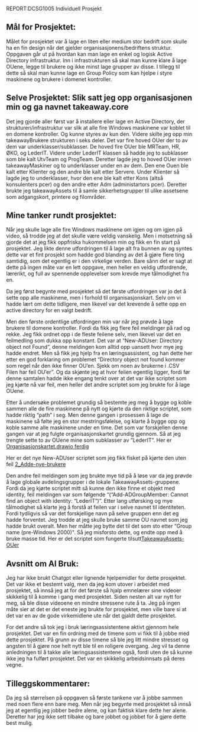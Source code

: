 REPORT:DCSG1005 Individuell Prosjekt 

## Mål for Prosjektet: 

Målet for prosjektet var å lage en liten eller medium stor bedrift som skulle ha en fin design når det gjelder organisasjonens/bedriftens struktur. Oppgaven går ut på hvordan kan man lage en enkel og logisk Active Directory infrastruktur. Inn i infrastrukturen så skal man kunne klare å lage OUene, legge til brukere og ikke minst lage grupper av disse. I tillegg til dette så skal man kunne lage en Group Policy som kan hjelpe i styre maskinene og brukere i domenet kontroller.    

## Selve Prosjektet: Slik satt jeg opp organisasjonen min og ga navnet takeaway.core 

Det jeg gjorde aller først var å installere eller lage en Active Directory, der strukturen/infrastruktur var slik at alle fire Windows maskinene var koblet til en domene kontroller. Og kunne styres av kun den. Videre skilte jeg opp min takeawayBrukere strukturen i seks deler. Det var fire hoved OUer der to av dem var underklasser/subklasser. De hoved fire OUer ble MRTeam, HR, ØKO, og LederIT. Videre under LederIT klassen så hadde jeg to subklasser som ble kalt UtvTeam og ProgTeam. Deretter lagde jeg to hoved OUer innen takeawayMaskiner og to underklasser under en av dem. Den ene Ouen ble kalt etter Klienter og den andre ble kalt etter Servere. Under Klienter så lagde jeg to underklasser, hvor den ene ble kalt etter Kons (altså konsulenters pcer) og den andre etter Adm (administartors pcer). Deretter brukte jeg takeawayAssets til å samle sikkerhetsgrupper til ulike assetsene som adgangskort, printere og filområder.  

## Mine tanker rundt prosjektet: 

Når jeg skulle lage alle fire Windows maskinene om igjen og om igjen på video, så trodde jeg at det skulle være veldig vanskelig. Men i motsetning så gjorde det at jeg fikk oppfriska hukommelsen min og fikk en fin start på prosjektet. Jeg likte denne utfordringen til å lage alt fra bunnen av og syntes dette var et fint prosjekt som hadde god blanding av det å gjøre flere ting samtidig, som det egentlig er i den virkelige verden. Bare sånn det er sagt at dette på ingen måte var en lett oppgave, men heller en veldig utfordrende, lærerikt, og full av spennende opplevelser som krevde mye tålmodighet fra en. 

Da jeg først begynte med prosjektet så det første utfordringen var jo det å sette opp alle maskinene, men i forhold til organisasjonskart. Selv om vi hadde lært om dette tidligere, men likevel var det krevende å sette opp en active directory for en valgt bedrift.  

Men den første ordentlige utfordringen min var når jeg prøvde å lage brukere til domene kontroller. Fordi da fikk jeg flere feil meldinger på rad og rekke. Jeg fikk ordnet opp i de fleste feilene selv, men likevel var det en feilmedling som dukka opp konstant. Det var at “New-ADUser: Directory object not Found”, denne meldingen kom alltid opp uansett hvor mye jeg hadde endret. Men så fikk jeg hjelp fra en læringsassistent, og han dette her etter en god forklaring om problemet “Directory object not found kommer som regel når den ikke finner OU’en. Sjekk om noen av brukerne i .CSV Filen har feil OU’er”. Og da skjønte jeg at hvor feilen egentlig ligger, fordi før denne samtalen hadde ikke engang tenkt over at det var ikke scriptet som jeg kjørte nå var feil, men heller det andre scriptet som jeg brukte for å lage OUene.  

Etter å undersøke problemet grundig så bestemte jeg meg å bygge og koble sammen alle de fire maskinene på nytt og kjørte da den riktige scriptet, som hadde riktig “path” i seg. Men denne gangen i prosessen å lage de maskinene så følte jeg en stor mestringsfølelse, og klarte å bygge opp og koble samme alle maskinene under en time. Det som var forskjellen denne gangen var at jeg fulgte organisasjonskartet grundig gjennom. Så at jeg trengte sette to av OUene mine som subklasser av “LederIT”. Her er [Organisasjonskartet.drawio ferdig](https://gitlab.stud.idi.ntnu.no/-/ide/project/tejbirs/dcsg1005-template-Project/edit/main/-/IMG-Bilde/Organisasjonskart.drawio__ferdig_.png ) 

Her er det nye New-ADUser scriptet som jeg fikk fisket på kjørte den uten feil [2_Adde-nye-brukere](https://gitlab.stud.idi.ntnu.no/tejbirs/dcsg1005-template-Project/-/raw/main/code/2_Adde-nye-brukere.ps1 ) 

Den andre feil meldingen som jeg brukte mye tid på å løse var da jeg prøvde å lage globale avdelingsgrupper i de lokale TakeawayAssets-gruppene. Fordi da jeg kjørte scriptet mitt så kunne den ikke finne et objekt med identity, feil meldingen var som følgende “(“Add-ADGroupMember: Cannot find an object with identity: “LederIT”)”. Etter lang utførsking og mye tålmodighet så klarte jeg å forstå at feilen var i selve navnet til identiteten. Fordi tydligvis så var det forskjellige navn på selve gruppen enn det eg hadde forventet. Jeg trodde at jeg skulle bruke samme OU navnet som jeg hadde brukt overalt. Men her måtte jeg bytte det til det som sto etter “Group name (pre-Windows 2000)". Så jeg misforsto dette, og endte opp med å bruke masse tid. Her er det scriptet som fungerte tilsutt[TakeawayAssets-OUer](https://gitlab.stud.idi.ntnu.no/tejbirs/dcsg1005-template-Project/-/raw/main/code/3_TakeawayAssets-OUer.ps1)

## Avsnitt om AI Bruk:

Jeg har ikke brukt Chatgpt eller lignende hjelpemidler for dette prosjektet. Det var ikke et bestemt valg, men da jeg kom utover i arbeidet med prosjektet, så innså jeg at for det første så hjalp emnelærer sine videoer skikkelig til å komme i gang med prosjektet. Siden nesten alt var nytt for meg, så ble disse videoene en mindre stressene rute å ta. Jeg på ingen måte sier at det er det eneste jeg brukte for prosjektet, men ville bare si at det var en av de gode virkemidlene ute når det gjaldt dette prosjektet.  

For det andre så tok jeg i bruk læringsassistentene aktivt gjennom hele prosjektet. Det var en fin ordning med de timene som vi fikk til å jobbe med dette prosjektet. På grunn av disse timene så ble jeg litt mindre stresset og angsten til å gjøre noe helt nytt ble til en roligere overgang. Jeg vil ta denne anledningen til å takke alle læringsassistentene også, fordi uten de så kunne ikke jeg ha fulført prosjektet. Det var en skikkelig arbeidsinnsats på deres vegne.   

## Tilleggskommentarer: 

Da jeg så størrelsen på oppgaven så første tankene var å jobbe sammen med noen flere enn bare meg. Men når jeg begynte med prosjektet så innså jeg at egentlig jeg jobber bedre alene, og kan faktisk klare dette her alene. Deretter har jeg ikke sett tilbake og bare jobbet og jobbet for å gjøre dette best mulig.

